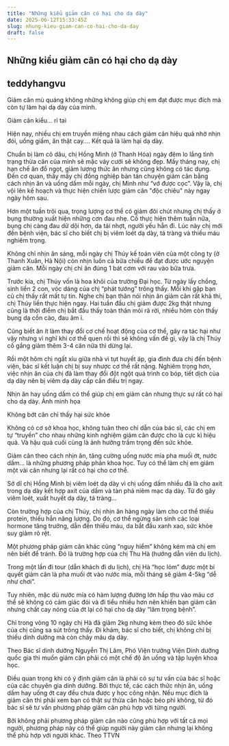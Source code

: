 ```yaml
---
title: "Những kiểu giảm cân có hại cho dạ dày"
date: 2025-06-12T15:33:45Z
slug: nhung-kieu-giam-can-co-hai-cho-da-day
draft: false
---
```


## Những kiểu giảm cân có hại cho dạ dày

## teddyhangvu

Giảm cân mù quáng không những không giúp chị em đạt được mục đích mà còn tự làm hại dạ dày của mình.

Giảm cân kiểu… rỉ tai
 
Hiện nay, nhiều chị em truyền miệng nhau cách giảm cân hiệu quả nhờ nhịn đói, uống giấm, ăn thật cay…. Kết quả là làm hại dạ dày.
 
Chuẩn bị làm cô dâu, chị Hồng Minh (ở Thanh Hóa) ngày đêm lo lắng tình trạng thừa cân của mình sẽ mặc váy cưới sẽ không đẹp. Mấy tháng nay, chị hạn chế ăn đồ ngọt, giảm lượng thức ăn nhưng cũng không có tác dụng. Đến cơ quan, thấy mấy chị đồng nghiệp bàn tán chuyện giảm cân bằng cách nhịn ăn và uống dấm mỗi ngày, chị Minh như “vớ được cọc”. Vậy là, chị vội lên kế hoạch và thực hiện chiến lược giảm cân "độc chiêu" này ngay ngày hôm sau.
 
Hơn một tuần trôi qua, trọng lượng cơ thể có giảm đôi chút nhưng chị thấy ở bụng thường xuất hiện những cơn đau nhẹ. Cố thực hiện thêm tuần nữa, bụng chị càng đau dữ dội hơn, da tái nhợt, người yếu hẳn đi. Lúc này chị mới đến bệnh viện, bác sĩ cho biết chị bị viêm loét dạ dày, tá tràng và thiếu máu nghiêm trọng.
 
Không chỉ nhịn ăn sáng, mỗi ngày chị Thúy kế toán viên của một công ty (ở Thanh Xuân, Hà Nội) còn nhịn luôn cả bữa chiều để đạt được ước nguyện giảm cân. Mỗi ngày chị chỉ ăn đúng 1 bát cơm với rau vào bữa trưa.
 
Trước kia, chị Thúy vốn là hoa khôi của trường Đại học. Từ ngày lấy chồng, sinh liền 2 con, vóc dáng của chị “phát tướng” trông thấy. Mỗi khi gặp bạn cũ chị thấy rất mất tự tin. Nghe chị bạn thân nói nhịn ăn giảm cân rất khả thi, chị Thúy liền thực hiện ngay. Hai tuần đầu chị giảm được 2kg thật nhưng cũng là thời điểm chị bắt đầu thấy toàn thân mỏi rã rời, nhiều hôm còn thấy bụng dạ cồn cào, đau âm ỉ.
 
Cũng biết ăn ít làm thay đổi cơ chế hoạt động của cơ thể, gây ra tác hại như vậy nhưng vì nghĩ khi cơ thể quen rồi thì sẽ không vấn đề gì, vậy là chị Thúy cố gắng giảm thêm 3-4 cân nữa thì dừng lại.
 
Rồi một hôm chị ngất xỉu giữa nhà vì tụt huyết áp, gia đình đưa chị đến bệnh viện, bác sĩ kết luận chị bị suy nhược cơ thể rất nặng. Nghiêm trọng hơn, việc nhịn ăn của chị đã làm thay đổi đột ngột quá trình co bóp, tiết dịch của dạ dày nên bị viêm dạ dày cấp cần điều trị ngay.
 

Nhịn ăn hay uống dấm có thể giúp chị em giảm cân nhưng thực sự rất có hại cho dạ dày. Ảnh minh họa
 
Không bớt cân chỉ thấy hại sức khỏe
 
Không có cơ sở khoa học, không tuân theo chỉ dẫn của bác sĩ, các chị em tự “truyền” cho nhau những kinh nghiệm giảm cân được cho là cực kì hiệu quả. Và hậu quả cuối cùng là ảnh hưởng trầm trọng đến sức khỏe.
 
Giảm cân theo cách nhịn ăn, tăng cường uống nước mía pha muối ớt, nước dấm... là những phương pháp phản khoa học. Tuy có thể làm chị em giảm một vài cân nhưng lại rất có hại cho cơ thể.
 
Sở dĩ chị Hồng Minh bị viêm loét dạ dày vì chị uống dấm nhiều đã là cho axit trong dạ dày kết hợp axit của dấm và tàn phá niêm mạc dạ dày. Từ đó gây viêm loét, xuất huyết dạ dày, tá tràng…
 
Còn trường hợp của chị Thúy, chị nhịn ăn hàng ngày làm cho cơ thể thiếu protein, thiếu hẳn năng lượng. Do đó, cơ thể ngừng sản sinh các loại hormone tăng trưởng, dẫn đến thiếu máu, da bắt đầu xanh xao, sức khỏe suy giảm rõ rệt.
 
Một phương pháp giảm cân khác cũng “nguy hiểm” không kém mà chị em nên biết để tránh. Đó là trường hợp của chị Thu Hà (hướng dẫn viên du lịch).
 
Trong một lần đi tour (dẫn khách đi du lịch), chị Hà “học lỏm” được một bí quyết giảm cân là pha muối ớt vào nước mía, mỗi tháng sẽ giảm 4-5kg “dễ như chơi”.
 
Tuy nhiên, mặc dù nước mía có hàm lượng đường lớn hấp thu vào máu cơ thể sẽ không có cảm giác đói và đi tiểu nhiều hơn nên khiến bạn giảm cân nhưng chất cay nóng của ớt lại có hại cho dạ dày “lâm trọng bệnh”.
 
Chỉ trong vòng 10 ngày chị Hà đã giảm 2kg nhưng kèm theo đó sức khỏe của chị cũng sa sút trông thấy. Đi khám, bác sĩ cho biết, chị không chỉ bị thiếu dinh dưỡng mà còn chảy máu dạ dày.
 
Theo Bác sĩ dinh dưỡng Nguyễn Thị Lâm, Phó Viện trưởng Viện Dinh dưỡng quốc gia thì muốn giảm cân phải có một chế độ ăn uống và tập luyện khoa học.
 
Điều quan trọng khi có ý định giảm cân là phải có sự tư vấn của bác sĩ hoặc của các chuyên gia dinh dưỡng. Bởi thực tế, các cách thức nhịn ăn, uống dấm hay uống ớt cay đều chưa được y học công nhận. Nếu mục đích là giảm cân thì phải xem bạn có thật sự thừa cân hoặc béo phì không, từ đó bác sĩ sẽ tư vấn phương pháp giảm cân phù hợp với từng người.
 
Bởi không phải phương pháp giảm cân nào cũng phù hợp với tất cả mọi người, phương pháp này có thể giúp người này giảm cân nhưng lại không thể phù hợp với người khác.
Theo TTVN